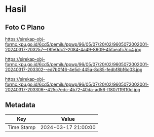 # Hasil

## Foto C Plano

https://sirekap-obj-formc.kpu.go.id/6cd5/pemilu/ppwp/96/05/07/20/02/9605072002001-20240317-203257--f8fe0dc2-2084-4a49-8909-45faeafc7cc4.jpg

https://sirekap-obj-formc.kpu.go.id/6cd5/pemilu/ppwp/96/05/07/20/02/9605072002001-20240317-203302--ed7b0f46-4e5d-445a-8c85-fedbf8b16c03.jpg

https://sirekap-obj-formc.kpu.go.id/6cd5/pemilu/ppwp/96/05/07/20/02/9605072002001-20240317-203306--425c7edc-4b72-40da-ad56-ff807f19f10d.jpg


## Metadata

| Key        | Value               |
| ---------- | ------------------- |
| Time Stamp | 2024-03-17 21:00:00 |



